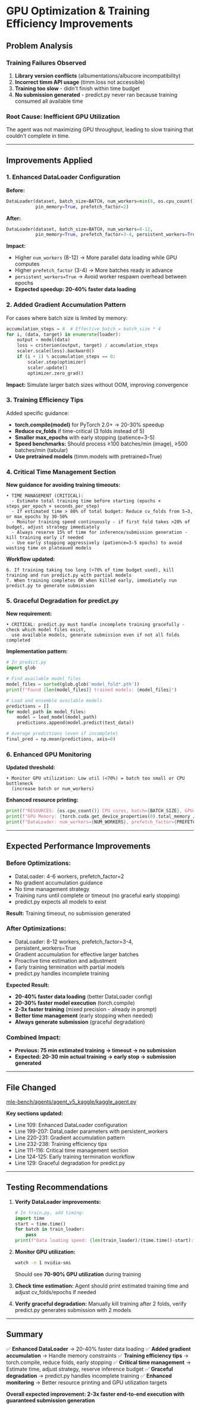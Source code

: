 # GPU Optimization & Training Efficiency Improvements

## Problem Analysis

### Training Failures Observed

1. **Library version conflicts** (albumentations/albucore incompatibility)
2. **Incorrect timm API usage** (timm.loss not accessible)
3. **Training too slow** - didn't finish within time budget
4. **No submission generated** - predict.py never ran because training consumed all available time

### Root Cause: Inefficient GPU Utilization

The agent was not maximizing GPU throughput, leading to slow training that couldn't complete in time.

---

## Improvements Applied

### 1. Enhanced DataLoader Configuration

**Before:**
```python
DataLoader(dataset, batch_size=BATCH, num_workers=min(8, os.cpu_count()//2),
           pin_memory=True, prefetch_factor=2)
```

**After:**
```python
DataLoader(dataset, batch_size=BATCH, num_workers=8-12,
           pin_memory=True, prefetch_factor=3-4, persistent_workers=True)
```

**Impact:**
- Higher `num_workers` (8-12) → More parallel data loading while GPU computes
- Higher `prefetch_factor` (3-4) → More batches ready in advance
- `persistent_workers=True` → Avoid worker respawn overhead between epochs
- **Expected speedup: 20-40% faster data loading**

### 2. Added Gradient Accumulation Pattern

For cases where batch size is limited by memory:

```python
accumulation_steps = 4  # Effective batch = batch_size * 4
for i, (data, target) in enumerate(loader):
    output = model(data)
    loss = criterion(output, target) / accumulation_steps
    scaler.scale(loss).backward()
    if (i + 1) % accumulation_steps == 0:
        scaler.step(optimizer)
        scaler.update()
        optimizer.zero_grad()
```

**Impact:** Simulate larger batch sizes without OOM, improving convergence

### 3. Training Efficiency Tips

Added specific guidance:
- **torch.compile(model)** for PyTorch 2.0+ → 20-30% speedup
- **Reduce cv_folds** if time-critical (3 folds instead of 5)
- **Smaller max_epochs** with early stopping (patience=3-5)
- **Speed benchmarks:** Should process ≥100 batches/min (image), ≥500 batches/min (tabular)
- **Use pretrained models** (timm.models with pretrained=True)

### 4. Critical Time Management Section

**New guidance for avoiding training timeouts:**

```
• TIME MANAGEMENT (CRITICAL):
  - Estimate total training time before starting (epochs × steps_per_epoch × seconds_per_step)
  - If estimated time > 80% of total budget: Reduce cv_folds from 5→3, or max_epochs by 30-50%
  - Monitor training speed continuously - if first fold takes >20% of budget, adjust strategy immediately
  - Always reserve 15% of time for inference/submission generation - kill training early if needed
  - Use early stopping aggressively (patience=3-5 epochs) to avoid wasting time on plateaued models
```

**Workflow updated:**
```
6. If training taking too long (>70% of time budget used), kill training and run predict.py with partial models
7. When training completes OR when killed early, immediately run predict.py to generate submission
```

### 5. Graceful Degradation for predict.py

**New requirement:**
```
• CRITICAL: predict.py must handle incomplete training gracefully - check which model files exist,
  use available models, generate submission even if not all folds completed
```

**Implementation pattern:**
```python
# In predict.py
import glob

# Find available model files
model_files = sorted(glob.glob('model_fold*.pth'))
print(f"Found {len(model_files)} trained models: {model_files}")

# Load and ensemble available models
predictions = []
for model_path in model_files:
    model = load_model(model_path)
    predictions.append(model.predict(test_data))

# Average predictions (even if incomplete)
final_pred = np.mean(predictions, axis=0)
```

### 6. Enhanced GPU Monitoring

**Updated threshold:**
```
• Monitor GPU utilization: Low util (<70%) = batch too small or CPU bottleneck
  (increase batch or num_workers)
```

**Enhanced resource printing:**
```python
print(f"RESOURCES: {os.cpu_count()} CPU cores, batch={BATCH_SIZE}, GPU={torch.cuda.get_device_name(0)}, Mixed Precision={'ON' if USE_AMP else 'OFF'}")
print(f"GPU Memory: {torch.cuda.get_device_properties(0).total_memory / 1024**3:.1f} GB")
print(f"DataLoader: num_workers={NUM_WORKERS}, prefetch_factor={PREFETCH_FACTOR}, persistent_workers={PERSISTENT_WORKERS}")
```

---

## Expected Performance Improvements

### Before Optimizations:
- DataLoader: 4-6 workers, prefetch_factor=2
- No gradient accumulation guidance
- No time management strategy
- Training runs until complete or timeout (no graceful early stopping)
- predict.py expects all models to exist

**Result:** Training timeout, no submission generated

### After Optimizations:
- DataLoader: 8-12 workers, prefetch_factor=3-4, persistent_workers=True
- Gradient accumulation for effective larger batches
- Proactive time estimation and adjustment
- Early training termination with partial models
- predict.py handles incomplete training

**Expected Result:**
- **20-40% faster data loading** (better DataLoader config)
- **20-30% faster model execution** (torch.compile)
- **2-3x faster training** (mixed precision - already in prompt)
- **Better time management** (early stopping when needed)
- **Always generate submission** (graceful degradation)

### Combined Impact:
- **Previous: 75 min estimated training → timeout → no submission**
- **Expected: 20-30 min actual training → early stop → submission generated**

---

## File Changed

[mle-bench/agents/agent_v5_kaggle/kaggle_agent.py](mle-bench/agents/agent_v5_kaggle/kaggle_agent.py)

**Key sections updated:**
- Line 109: Enhanced DataLoader configuration
- Line 199-207: DataLoader parameters with persistent_workers
- Line 220-231: Gradient accumulation pattern
- Line 232-238: Training efficiency tips
- Line 111-116: Critical time management section
- Line 124-125: Early training termination workflow
- Line 129: Graceful degradation for predict.py

---

## Testing Recommendations

1. **Verify DataLoader improvements:**
   ```python
   # In train.py, add timing:
   import time
   start = time.time()
   for batch in train_loader:
       pass
   print(f"Data loading speed: {len(train_loader)/(time.time()-start):.1f} batches/sec")
   ```

2. **Monitor GPU utilization:**
   ```bash
   watch -n 1 nvidia-smi
   ```
   Should see **70-90% GPU utilization** during training

3. **Check time estimation:**
   Agent should print estimated training time and adjust cv_folds/epochs if needed

4. **Verify graceful degradation:**
   Manually kill training after 2 folds, verify predict.py generates submission with 2 models

---

## Summary

✅ **Enhanced DataLoader** → 20-40% faster data loading
✅ **Added gradient accumulation** → Handle memory constraints
✅ **Training efficiency tips** → torch.compile, reduce folds, early stopping
✅ **Critical time management** → Estimate time, adjust strategy, reserve inference budget
✅ **Graceful degradation** → predict.py handles incomplete training
✅ **Enhanced monitoring** → Better resource printing and GPU utilization targets

**Overall expected improvement: 2-3x faster end-to-end execution with guaranteed submission generation**
